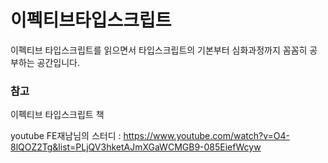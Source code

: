 # 이펙티브타입스크립트

이펙티브 타입스크립트를 읽으면서 타입스크립트의 기본부터 심화과정까지 꼼꼼히 공부하는 공간입니다.

### 참고

이펙티브 타입스크립트 책

youtube FE재남님의 스터디 : https://www.youtube.com/watch?v=O4-8lQOZ2Tg&list=PLjQV3hketAJmXGaWCMGB9-085EiefWcyw

